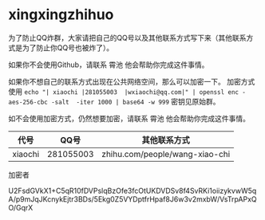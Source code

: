 # xingxingzhihuo
为了防止QQ炸群，大家请把自己的QQ号以及其他联系方式写下来（其他联系方式是为了防止你QQ号也被炸了）。

如果你不会使用Github，请联系 霄池 他会帮助你完成这件事情。

如果你不想自己的联系方式出现在公共网络空间，那么可以加密一下。
加密方式使用 `echo "| xiaochi |281055003  |wxiaochi@qq.com|" | openssl enc -aes-256-cbc -salt  -iter 1000 | base64 -w 999`
密钥见原始群。

如不会使用加密方式，仍然想要加密，请联系 霄池 他会帮助你完成这件事情。

|  代号    | QQ号      |其他联系方式    |
|---------|-----------|---------------|
| xiaochi |281055003  | zhihu.com/people/wang-xiao-chi |

加密者

U2FsdGVkX1+C5qR10fDVPslqBzOfe3fcOtUKDVDSv8f4SvRKi1oiizykvwW5qA/p9mJqJKcnykEjtr3BDs/5Ekg0Z5VYDptfrHpaf8J6w3v2mxbW/VsTrpAPxQO/GqrX
